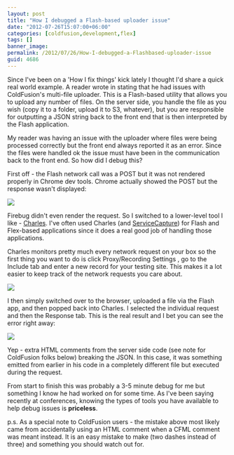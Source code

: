 ```yaml
---
layout: post
title: "How I debugged a Flash-based uploader issue"
date: "2012-07-26T15:07:00+06:00"
categories: [coldfusion,development,flex]
tags: []
banner_image: 
permalink: /2012/07/26/How-I-debugged-a-Flashbased-uploader-issue
guid: 4686
---
```


Since I've been on a 'How I fix things' kick lately I thought I'd share a quick real world example. A reader wrote in stating that he had issues with ColdFusion's multi-file uploader. This is a Flash-based utility that allows you to upload any number of files. On the server side, you handle the file as you wish (copy it to a folder, upload it to S3, whatever), but you are responsible for outputting a JSON string back to the front end that is then interpreted by the Flash application.
<!--more-->
My reader was having an issue with the uploader where files were being processed correctly but the front end always reported it as an error. Since the files were handled ok the issue must have been in the communication back to the front end. So how did I debug this?

First off - the Flash network call was a POST but it was not rendered properly in Chrome dev tools. Chrome actually showed the POST but the response wasn't displayed:

<img src="https://static.raymondcamden.com/images/ScreenClip104.png" />

Firebug didn't even render the request. So I switched to a lower-level tool I like - <a href="http://www.charlesproxy.com/">Charles</a>. I've often used Charles (and <a href="http://kevinlangdon.com/serviceCapture/">ServiceCapture</a>) for Flash and Flex-based applications since it does a real good job of handling those applications.

Charles monitors pretty much every network request on your box so the first thing you want to do is click Proxy/Recording Settings , go to the Include tab and enter a new record for your testing site. This makes it a lot easier to keep track of the network requests you care about. 

<img src="https://static.raymondcamden.com/images/ScreenClip105.png" />

I then simply switched over to the browser, uploaded a file via the Flash app, and then popped back into Charles. I selected the individual request and then the Response tab. This is the real result and I bet you can see the error right away:

<img src="https://static.raymondcamden.com/images/ScreenClip106.png" />

Yep - extra HTML comments from the server side code (see note for ColdFusion folks below) breaking the JSON. In this case, it was something emitted from earlier in his code in a completely different file but executed during the request. 

From start to finish this was probably a 3-5 minute debug for me but something I know he had worked on for some time. As I've been saying recently at conferences, knowing the types of tools you have available to help debug issues is <b>priceless</b>. 

p.s. As a special note to ColdFusion users - the mistake above most likely came from accidentally using an HTML comment when a CFML comment was meant instead. It is an easy mistake to make (two dashes instead of three) and something you should watch out for.